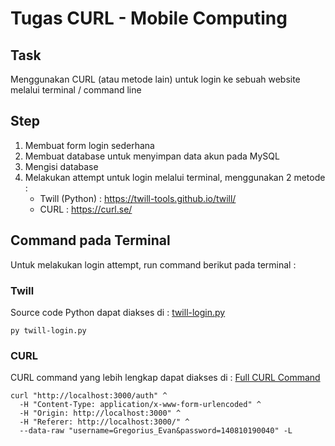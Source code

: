 # Tugas CURL - Mobile Computing

## Task
Menggunakan CURL (atau metode lain) untuk login ke sebuah website melalui terminal / command line

## Step
1. Membuat form login sederhana
2. Membuat database untuk menyimpan data akun pada MySQL
3. Mengisi database
4. Melakukan attempt untuk login melalui terminal, menggunakan 2 metode :
   - Twill (Python) : https://twill-tools.github.io/twill/
   - CURL : https://curl.se/

## Command pada Terminal
Untuk melakukan login attempt, run command berikut pada terminal :

### Twill
Source code Python dapat diakses di :  [twill-login.py](./twill-login.py)
```
py twill-login.py
```

### CURL
CURL command yang lebih lengkap dapat diakses di :  [Full CURL Command](./full-curl-command.txt)
```
curl "http://localhost:3000/auth" ^
  -H "Content-Type: application/x-www-form-urlencoded" ^
  -H "Origin: http://localhost:3000" ^
  -H "Referer: http://localhost:3000/" ^
  --data-raw "username=Gregorius_Evan&password=140810190040" -L
```